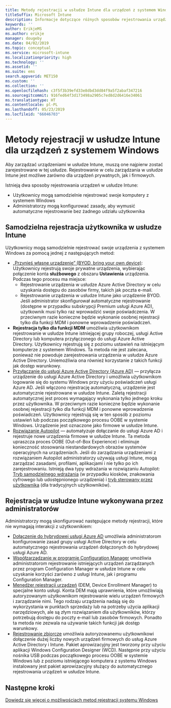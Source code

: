 ```yaml
---
title: Metody rejestracji w usłudze Intune dla urządzeń z systemem Windows
titleSuffix: Microsoft Intune
description: Informacje dotyczące różnych sposobów rejestrowania urządzeń z systemem Windows w usłudze Intune
keywords: ''
author: ErikjeMS
ms.author: erikje
manager: dougeby
ms.date: 04/02/2019
ms.topic: conceptual
ms.service: microsoft-intune
ms.localizationpriority: high
ms.technology: ''
ms.assetid: ''
ms.suite: ems
search.appverid: MET150
ms.custom: ''
ms.collection: ''
ms.openlocfilehash: c3f5f3b39efd33e8dbd3dd84f9a5f2abaf347216
ms.sourcegitcommit: 916fed64f3d173498a2905c7ed8d2d6416e34061
ms.translationtype: HT
ms.contentlocale: pl-PL
ms.lasthandoff: 05/23/2019
ms.locfileid: "66046703"
---
```

# <a name="intune-enrollment-methods-for-windows-devices"></a>Metody rejestracji w usłudze Intune dla urządzeń z systemem Windows

Aby zarządzać urządzeniami w usłudze Intune, muszą one najpierw zostać zarejestrowane w tej usłudze. Rejestrowanie w celu zarządzania w usłudze Intune jest możliwe zarówno dla urządzeń prywatnych, jak i firmowych. 

Istnieją dwa sposoby rejestrowania urządzeń w usłudze Intune:
- Użytkownicy mogą samodzielnie rejestrować swoje komputery z systemem Windows 
- Administratorzy mogą konfigurować zasady, aby wymusić automatyczne rejestrowanie bez żadnego udziału użytkownika

## <a name="user-self-enrollment-in-intune"></a>Samodzielna rejestracja użytkownika w usłudze Intune

Użytkownicy mogą samodzielnie rejestrować swoje urządzenia z systemem Windows za pomocą jednej z następujących metod:

- [„Przynieś własne urządzenie” (BYOD, bring your own device)](https://docs.microsoft.com/intune-user-help/enroll-windows-10-device): Użytkownicy rejestrują swoje prywatne urządzenia, wybierając połączenie konta **służbowego** z obszaru **Ustawienia** urządzenia. Podczas tego procesu ma miejsce:
    - Rejestrowanie urządzenia w usłudze Azure Active Directory w celu uzyskania dostępu do zasobów firmy, takich jak poczta e-mail.
    - Rejestrowanie urządzenia w usłudze Intune jako urządzenie BYOD.
Jeśli administrator skonfigurował automatyczne rejestrowanie (dostępne w przypadku subskrypcji Premium usługi Azure AD), użytkownik musi tylko raz wprowadzić swoje poświadczenia. W przeciwnym razie konieczne będzie wykonanie osobnej rejestracji tylko dla funkcji MDM i ponowne wprowadzenie poświadczeń.  
- **Rejestracja tylko dla funkcji MDM** umożliwia użytkownikom rejestrowanie w usłudze Intune istniejącej grupy roboczej, usługi Active Directory lub komputera przyłączonego do usługi Azure Active Directory. Użytkownicy rejestrują się z poziomu ustawień na istniejącym komputerze z systemem Windows. Ta metoda nie jest zalecana, ponieważ nie powoduje zarejestrowania urządzenia w usłudze Azure Active Directory. Uniemożliwia ona również korzystanie z takich funkcji jak dostęp warunkowy.
- [Przyłączanie do usługi Azure Active Directory (Azure AD)](https://docs.microsoft.com/azure/active-directory/user-help/user-help-join-device-on-network) — przyłącza urządzenie do usługi Azure Active Directory i umożliwia użytkownikom logowanie się do systemu Windows przy użyciu poświadczeń usługi Azure AD. Jeśli włączono rejestrację automatyczną, urządzenie jest automatycznie rejestrowane w usłudze Intune. Zaletą rejestracji automatycznej jest proces wymagający wykonania tylko jednego kroku przez użytkownika. W przeciwnym razie konieczne będzie wykonanie osobnej rejestracji tylko dla funkcji MDM i ponowne wprowadzenie poświadczeń. Użytkownicy rejestrują się w ten sposób z poziomu ustawień lub podczas początkowego procesu OOBE w systemie Windows. Urządzenie jest oznaczone jako firmowe w usłudze Intune.
- [Rozwiązanie Autopilot](enrollment-autopilot.md) — automatyzuje dołączanie do usługi Azure AD i rejestruje nowe urządzenia firmowe w usłudze Intune. Ta metoda upraszcza proces OOBE (Out-of-Box Experience) i eliminuje konieczność stosowania niestandardowych obrazów systemów operacyjnych na urządzeniach. Jeśli do zarządzania urządzeniami z rozwiązaniem Autopilot administratorzy używają usługi Intune, mogą zarządzać zasadami, profilami, aplikacjami i nie tylko po ich zarejestrowaniu.  Istnieją dwa typy wdrażania w rozwiązaniu Autopilot: [Tryb samodzielnego wdrażania](https://docs.microsoft.com/windows/deployment/windows-autopilot/self-deploying) (w przypadku kiosków, znakowania cyfrowego lub udostępnionego urządzenia) i [tryb sterowany przez użytkownika](https://docs.microsoft.com/windows/deployment/windows-autopilot/user-driven) (dla tradycyjnych użytkowników). 

## <a name="administrator-based-enrollment-in-intune"></a>Rejestracja w usłudze Intune wykonywana przez administratorów

Administratorzy mogą skonfigurować następujące metody rejestracji, które nie wymagają interakcji z użytkownikiem:

- [Dołączenie do hybrydowej usługi Azure AD](https://docs.microsoft.com/windows/client-management/mdm/enroll-a-windows-10-device-automatically-using-group-policy) umożliwia administratorom konfigurowanie zasad grupy usługi Active Directory w celu automatycznego rejestrowania urządzeń dołączonych do hybrydowej usługi Azure AD. 
- [Współzarządzanie w programie Configuration Manager](https://docs.microsoft.com/sccm/comanage/overview) umożliwia administratorom rejestrowanie istniejących urządzeń zarządzanych przez program Configuration Manager w usłudze Intune w celu uzyskanie korzyści zarówno z usługi Intune, jak i programu Configuration Manager. 
- [Menedżer rejestracji urządzeń](device-enrollment-manager-enroll.md) (DEM, Device Enrollment Manager) to specjalne konto usługi. Konta DEM mają uprawnienia, które umożliwiają autoryzowanym użytkownikom rejestrowanie wielu urządzeń firmowych i zarządzanie nimi. Tego rodzaju urządzenia nadają się do wykorzystania w punktach sprzedaży lub na potrzeby użycia aplikacji narzędziowych, ale są złym rozwiązaniem dla użytkowników, którzy potrzebują dostępu do poczty e-mail lub zasobów firmowych. Ponadto ta metoda nie zezwala na używanie takich funkcji jak dostęp warunkowy. 
- [Rejestrowanie zbiorcze](windows-bulk-enroll.md) umożliwia autoryzowanemu użytkownikowi dołączenie dużej liczby nowych urządzeń firmowych do usług Azure Active Directory i Intune. Pakiet aprowizacyjny jest tworzony przy użyciu aplikacji Windows Configuration Designer (WCD). Następnie przy użyciu nośnika USB podczas początkowego procesu OOBE w systemie Windows lub z poziomu istniejącego komputera z systemu Windows instalowany jest pakiet aprowizacyjny służący do automatycznego rejestrowania urządzeń w usłudze Intune. 

## <a name="next-steps"></a>Następne kroki

[Dowiedz się więcej o możliwościach metod rejestracji systemu Windows](enrollment-method-capab.md)
